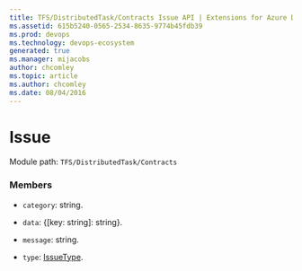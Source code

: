 ```yaml
---
title: TFS/DistributedTask/Contracts Issue API | Extensions for Azure DevOps Services
ms.assetid: 615b5240-0565-2534-8635-9774b45fdb39
ms.prod: devops
ms.technology: devops-ecosystem
generated: true
ms.manager: mijacobs
author: chcomley
ms.topic: article
ms.author: chcomley
ms.date: 08/04/2016
---
```


# Issue

Module path: `TFS/DistributedTask/Contracts`


### Members

* `category`: string. 

* `data`: {[key: string]: string}. 

* `message`: string. 

* `type`: [IssueType](../../../TFS/DistributedTask/Contracts/IssueType.md). 

